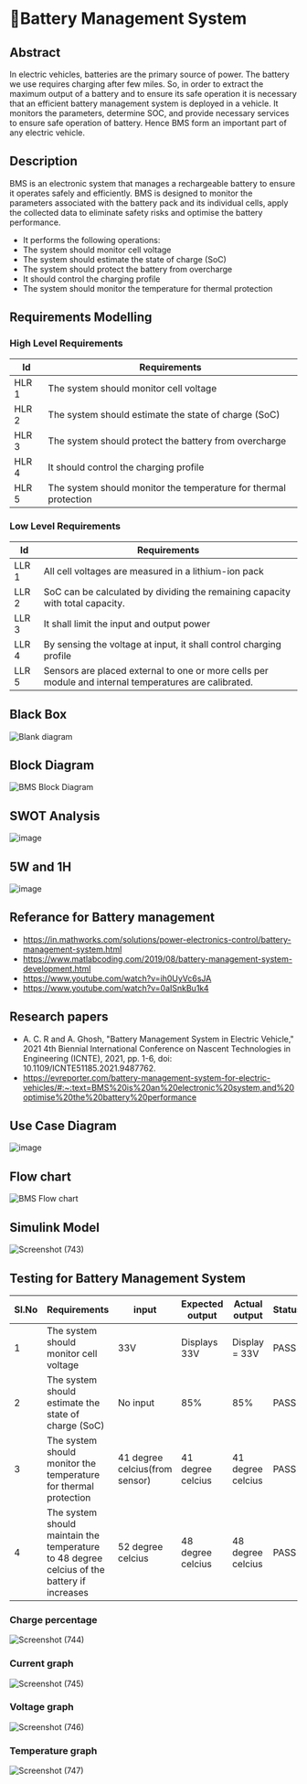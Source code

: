 # 📌Battery Management System

## Abstract

In electric vehicles, batteries are the primary source of power. The battery we use requires charging after few miles. So, in order to extract the maximum output of a battery and to ensure its safe operation it is necessary that an efficient battery management system is deployed in a vehicle.  It monitors the parameters, determine SOC, and provide necessary services to ensure safe operation of battery. Hence BMS form an important part of any electric vehicle.

## Description

BMS is an electronic system that manages a rechargeable battery to ensure it operates safely and efficiently. BMS is designed to monitor the parameters associated with the battery pack and its individual cells, apply the collected data to eliminate safety risks and optimise the battery performance.
* It performs the following operations:
* The system should monitor cell voltage
* The system should estimate the state of charge (SoC)
* The system should protect the battery from overcharge
* It should control the charging profile
* The system should monitor the temperature for thermal protection

## Requirements Modelling

### High Level Requirements

|Id| Requirements	|
|--|----------------|
|HLR 1 |The system should monitor cell voltage|	
|HLR 2 |The system should estimate the state of charge (SoC)|
|HLR 3|	The system should protect the battery from overcharge|
|HLR 4|	It should control the charging profile|	
|HLR 5|	The system should monitor the temperature for thermal protection|	

### Low Level Requirements

|Id|Requirements|
|--|------------|
|LLR 1|All cell voltages are measured in a lithium-ion pack|
|LLR 2|	SoC can be calculated by dividing the remaining capacity with total capacity.|
|LLR 3|	It shall limit the input and output power|
|LLR 4|By sensing the voltage at input, it shall control charging profile|
|LLR 5|Sensors are placed external to one or more cells per module and internal temperatures are calibrated.|

## Black Box

![Blank diagram](https://user-images.githubusercontent.com/66207959/160227172-7d996847-b189-4baf-ab87-9d68ebc80a3b.png)

## Block Diagram

![BMS Block Diagram](https://user-images.githubusercontent.com/66207959/160226990-ee70fbaf-58b9-426d-9cf1-42c4f0a53d68.png)

## SWOT Analysis

![image](https://user-images.githubusercontent.com/66207959/160119689-b559561c-f66f-4d42-8eb5-f6c0c91f338e.png)

## 5W and 1H

![image](https://user-images.githubusercontent.com/66207959/160224414-966ec5ea-3848-4bcc-86f5-6cb24daf130a.png)

## Referance for Battery management

* https://in.mathworks.com/solutions/power-electronics-control/battery-management-system.html
* https://www.matlabcoding.com/2019/08/battery-management-system-development.html
* https://www.youtube.com/watch?v=ih0UyVc6sJA
* https://www.youtube.com/watch?v=0aISnkBu1k4
## Research papers

* A. C. R and A. Ghosh, "Battery Management System in Electric Vehicle," 2021 4th Biennial International Conference on Nascent Technologies in Engineering (ICNTE), 2021, pp. 1-6, doi: 10.1109/ICNTE51185.2021.9487762.
* https://evreporter.com/battery-management-system-for-electric-vehicles/#:~:text=BMS%20is%20an%20electronic%20system,and%20optimise%20the%20battery%20performance


## Use Case Diagram

![image](https://user-images.githubusercontent.com/66207959/160225210-3943ebd2-e612-4cb8-bddc-414ed768422b.png)

## Flow chart
![BMS Flow chart](https://user-images.githubusercontent.com/66207959/160229388-d20a838b-f4ad-40c6-be9d-0fa9500e40c7.png)

## Simulink Model
![Screenshot (743)](https://user-images.githubusercontent.com/66207959/160252440-7aa68752-1f8f-4b5d-9ce9-7548459ba348.png)

## Testing for Battery Management System

|Sl.No|Requirements|input|Expected output|Actual output|Status|
|-----|------------|---------------|-------------|-----|------|
|1|The system should monitor cell voltage|33V|Displays 33V|Display = 33V|PASS|
|2|The system should estimate the state of charge (SoC)|No input| 85%|85%|PASS|
|3|The system should monitor the temperature for thermal protection|41 degree celcius(from sensor)|41 degree celcius|41 degree celcius|PASS|
|4|The system should maintain the temperature to 48 degree celcius of the battery if increases|52 degree celcius|48 degree celcius|48 degree celcius|PASS|
### Charge percentage
![Screenshot (744)](https://user-images.githubusercontent.com/66207959/160251711-18bf956e-c20a-4714-95dd-d3ac206a6ecf.png)
### Current graph
![Screenshot (745)](https://user-images.githubusercontent.com/66207959/160251775-d0fbe685-cc48-492c-9d2c-464f1b73edf0.png)
### Voltage graph
![Screenshot (746)](https://user-images.githubusercontent.com/66207959/160251748-32c82c7f-033b-4e0c-ac95-a4da1cf7a159.png)
### Temperature graph
![Screenshot (747)](https://user-images.githubusercontent.com/66207959/160252649-ce35402a-06b6-4e0c-9255-4a15e8c81235.png)

